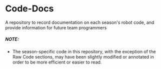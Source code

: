# Code-Docs
A repository to record documentation on each season's robot code, and provide information for future team programmers

##### **NOTE:** 
- The season-specific code in this repository, with the exception of the Raw Code sections, may have been slightly modified or annotated in order to be more efficient or easier to read.